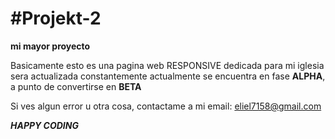 #Projekt-2
=========

**mi mayor proyecto**

Basicamente esto es una pagina web RESPONSIVE dedicada para mi iglesia
sera actualizada constantemente actualmente se encuentra en fase
**ALPHA**, a punto de convertirse en **BETA**

Si ves algun error u otra cosa, contactame a mi email:
eliel7158@gmail.com

***HAPPY CODING***
